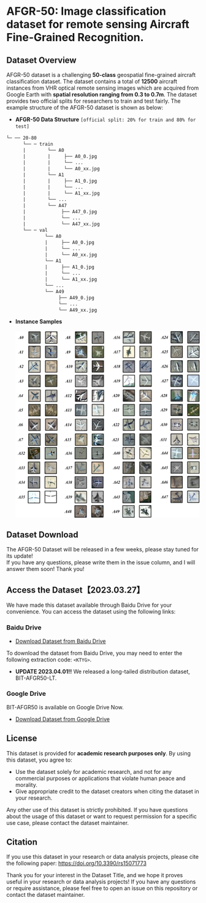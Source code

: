 # AFGR-50: Image classification dataset for remote sensing Aircraft Fine-Grained Recognition.
## Dataset Overview 
AFGR-50 dataset is a challenging **50-class** geospatial fine-grained aircraft classification dataset. The dataset contains a total of **12500** aircraft instances from VHR optical remote sensing images which are acquired from Google Earth with **spatial resolution ranging from 0.3 to 0.7m**. The dataset provides two official splits for researchers to train and test fairly. The example structure of the AFGR-50 dataset is shown as below: <br>  
* **AFGR-50 Data Structure** `[official split: 20% for train and 80% for test]` <br>  
```
└─ ── 20-80  
      └── ─ train
      |        └── A0
      |        |     ├── A0_0.jpg
      |        |     └── ...  
      |        |     └── A0_xx.jpg 
      |        └── A1
      |        |     ├── A1_0.jpg
      |        |     └── ... 
      |        |     └── A1_xx.jpg 
      |        └── ...
      |        └── A47  
      |             ├── A47_0.jpg
      |             └── ...
      |             └── A47_xx.jpg
      └── ─ val
              └── A0
              |     ├── A0_0.jpg 
              |     └── ... 
              |     └── A0_xx.jpg  
              └── A1 
              |     ├── A1_0.jpg
              |     └── ...  
              |     └── A1_xx.jpg  
              └── ... 
              └── A49  
                   ├── A49_0.jpg 
                   └── ...
                   └── A49_xx.jpg 
```
* **Instance Samples** <br>  
![Samples1](https://github.com/wgqqgw/BIT-KTYG-AFGR/raw/main/samples/BIT-AFGR50-1.png)<br>
![Samples2](https://github.com/wgqqgw/BIT-KTYG-AFGR/raw/main/samples/BIT-AFGR50-2.png)<br>
## Dataset Download
The AFGR-50 Dataset will be released in a few weeks, please stay tuned for its update!<br>
If you have any questions, please write them in the issue column, and I will answer them soon! Thank you!<br>

## Access the Dataset【2023.03.27】
We have made this dataset available through Baidu Drive for your convenience. You can access the dataset using the following links:

### Baidu Drive
- [Download Dataset from Baidu Drive](https://pan.baidu.com/s/1GTCRa-N2rpkEMaqZJb_hCw)

To download the dataset from Baidu Drive, you may need to enter the following extraction code: `<KTYG>`.

- **UPDATE 2023.04.01!!** We released a long-tailed distribution dataset, BIT-AFGR50-LT.

### Google Drive
BIT-AFGR50 is available on Google Drive Now.
- [Download Dataset from Google Drive](https://drive.google.com/drive/folders/1sfijypMjigxccowOZbdkRInyXRJkpRXI?usp=sharing)

## License

This dataset is provided for **academic research purposes only**. By using this dataset, you agree to:

- Use the dataset solely for academic research, and not for any commercial purposes or applications that violate human peace and morality.
- Give appropriate credit to the dataset creators when citing the dataset in your research.

Any other use of this dataset is strictly prohibited. If you have questions about the usage of this dataset or want to request permission for a specific use case, please contact the dataset maintainer.


## Citation

If you use this dataset in your research or data analysis projects, please cite the following paper: https://doi.org/10.3390/rs15071773


Thank you for your interest in the Dataset Title, and we hope it proves useful in your research or data analysis projects! If you have any questions or require assistance, please feel free to open an issue on this repository or contact the dataset maintainer.

